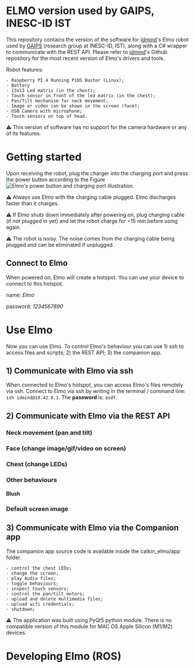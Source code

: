 # ELMO version used by GAIPS, INESC-ID IST

This repository contains the version of the software for [idmind](https://www.idmind.pt/)'s Elmo robot used by [GAIPS](https://www.inesc-id.pt/research-areas/artificial-intelligence-for-people-and-society/) (research group at INESC-ID, IST), along with a C# wrapper to communicate with the REST API. Please refer to [idmind](https://github.com/idmind-robotics)'s Github repository for the most recent version of Elmo's drivers and tools.

Robot features:

    - Raspberry PI 4 Running PiOS Buster (Linux);
    - Battery
    - 13x13 Led matrix (in the chest);
    - Touch sensor in front of the led matrix (in the chest);
    - Pan/Tilt mechanism for neck movement;
    - Image or video can be shown in the screen (face);
    - USB Camera with microphone;
    - Touch sensors on top of head.

:warning: This version of software has no support for the camera hardware or any of its features.

# Getting started

Upon receiving the robot, plug the charger into the charging port and press the power button according to the Figure
![Elmo's power button and charging port illustration](https://github.com/joanabbrito/elmo_IST/main/src/elmo_1.png).

:warning: Always use Elmo with the charging cable plugged. Elmo discharges faster than it charges.

:warning: If Elmo shuts down immediately after powering on, plug charging cable (if not plugged in yet) and let the robot charge for ~15 min before using again.

:warning: The robot is noisy. The noise comes from the charging cable being plugged and can be eliminated if unplugged.

## Connect to Elmo 

When powered on, Elmo will create a hotspot. You can use your device to connect to this hotspot.

name: _Elmo_

password: _1234567890_

# Use Elmo

Now you can use Elmo. To control Elmo's behaviour you can use 1) ssh to access files and scripts; 2) the REST API; 3) the companion app.

## 1) Communicate with Elmo via ssh
When connected to Elmo's hotspot, you can access Elmo's files remotely via ssh. Connect to Elmo via ssh by writing in the terminal / command line: `ssh idmind@10.42.0.1`. The __password__ is: `asdf`.

## 2) Communicate with Elmo via the REST API

### Neck movement (pan and tilt)

### Face (change image/gif/video on screen)

### Chest (change LEDs)

### Other behaviours

#### Blush

### Default screen image

## 3) Communicate with Elmo via the Companion app

The companion app source code is available inside the catkin_elmo/app folder.

    - control the chest LEDs;
    - change the screen;
    - play Audio files;
    - toggle behaviours;
    - inspect touch sensors;
    - control the pan/tilt motors;
    - upload and delete multimedia files;
    - upload wifi credentials;
    - shutdown;

:warning: The application was built using PyQt5 python module. There is no compatible version of this module for MAC OS Apple Silicon (M1/M2) devices.

# Developing Elmo (ROS)

